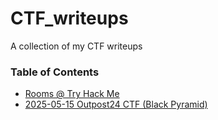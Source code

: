 # CTF_writeups

A collection of my CTF writeups

### Table of Contents

- [Rooms @ Try Hack Me](/Rooms-at-TryHackMe/)
- [2025-05-15 Outpost24 CTF (Black Pyramid)](/2025-05-15-Outpost24CTF/)